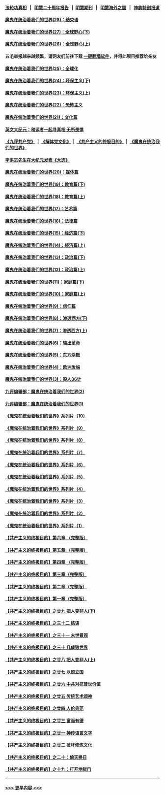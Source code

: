 #### [法轮功真相](https://github.com/gfw-breaker/truth/blob/master/README.md?t=0) &nbsp;&nbsp;|&nbsp;&nbsp; [明慧二十周年报告](https://github.com/gfw-breaker/mh-reports/blob/master/README.md?t=0) &nbsp;&nbsp;|&nbsp;&nbsp;[明慧期刊](https://github.com/gfw-breaker/mh-qikan) &nbsp;&nbsp;|&nbsp;&nbsp; [明慧海外之窗](https://github.com/gfw-breaker/mh-news/blob/master/README.md?t=0) &nbsp;&nbsp;|&nbsp;&nbsp; [神韵特别报道](https://github.com/gfw-breaker/mh-news/blob/master/shenyun.md?t=0)
#### [魔鬼在统治着我们的世界(28)：结束语](../pages/nsc422/n10936246.md?t=06181201) 
#### [魔鬼在统治着我们的世界(27)：全球野心(下)](../pages/nsc422/n10928319.md?t=06181201) 
#### [魔鬼在统治着我们的世界(26)：全球野心(上)](../pages/nsc422/n10900318.md?t=06181201) 
#### 五毛举报越来越频繁，请网友们前往下载 [一键翻墙软件](https://github.com/gfw-breaker/ssr-accounts)，并将此项目推荐给亲友
#### [魔鬼在统治着我们的世界(25)：全球化](../pages/nsc422/n10788205.md?t=06181201) 
#### [魔鬼在统治着我们的世界(24)：环保主义(下)](../pages/nsc422/n10695307.md?t=06181201) 
#### [魔鬼在统治着我们的世界(23)：环保主义(上)](../pages/nsc422/n10688613.md?t=06181201) 
#### [魔鬼在统治着我们的世界(22)：恐怖主义](../pages/nsc422/n10614727.md?t=06181201) 
#### [魔鬼在统治着我们的世界(21)：文化篇](../pages/nsc422/n10597706.md?t=06181201) 
#### [英文大纪元：和读者一起寻真相 无所畏惧](../pages/nsc422/n12542027.md?t=06181201) 
#### [《九评共产党》](https://github.com/begood0513/9ping.md/blob/master/README.md) &nbsp;|&nbsp; [《解体党文化》](../../../../jtdwh.md/blob/master/README.md)  &nbsp;|&nbsp; [《共产主义的终极目的》](../../../../gczydzjmd.md/blob/master/README.md) &nbsp;|&nbsp; [《魔鬼在统治我们的世界》](../../../../mgztzwmdsj.md/blob/master/README.md) 
#### [李洪志先生在大纪元发表《大选》](../pages/nsc422/n12534746.md?t=06181201) 
#### [魔鬼在统治着我们的世界(20)：媒体篇](../pages/nsc422/n10586579.md?t=06181201) 
#### [魔鬼在统治着我们的世界(19)：教育篇(下)](../pages/nsc422/n10564808.md?t=06181201) 
#### [魔鬼在统治着我们的世界(18)：教育篇(上)](../pages/nsc422/n10526970.md?t=06181201) 
#### [魔鬼在统治着我们的世界(17)：艺术篇](../pages/nsc422/n10499093.md?t=06181201) 
#### [魔鬼在统治着我们的世界(16)：法律篇](../pages/nsc422/n10485969.md?t=06181201) 
#### [魔鬼在统治着我们的世界(15)：经济篇(下)](../pages/nsc422/n10469975.md?t=06181201) 
#### [魔鬼在统治着我们的世界(14)：经济篇(上)](../pages/nsc422/n10457370.md?t=06181201) 
#### [魔鬼在统治着我们的世界(13)：政治篇(下)](../pages/nsc422/n10448270.md?t=06181201) 
#### [魔鬼在统治着我们的世界(12)：政治篇(上)](../pages/nsc422/n10444576.md?t=06181201) 
#### [魔鬼在统治着我们的世界(11)：家庭篇(下)](../pages/nsc422/n10440961.md?t=06181201) 
#### [魔鬼在统治着我们的世界(10)：家庭篇(上)](../pages/nsc422/n10435448.md?t=06181201) 
#### [魔鬼在统治着我们的世界(9)：信仰篇](../pages/nsc422/n10432159.md?t=06181201) 
#### [魔鬼在统治着我们的世界(8)：渗透西方(下)](../pages/nsc422/n10429603.md?t=06181201) 
#### [魔鬼在统治着我们的世界(7)：渗透西方(上)](../pages/nsc422/n10426013.md?t=06181201) 
#### [魔鬼在统治着我们的世界(6)：输出革命](../pages/nsc422/n10421536.md?t=06181201) 
#### [魔鬼在统治着我们的世界(5)：东方杀戮](../pages/nsc422/n10417707.md?t=06181201) 
#### [魔鬼在统治着我们的世界(4)：欧洲发端](../pages/nsc422/n10414890.md?t=06181201) 
#### [魔鬼在统治着我们的世界(3)：毁人36计](../pages/nsc422/n10411583.md?t=06181201) 
#### [九评编辑部：魔鬼在统治着我们的世界(2)](../pages/nsc422/n10410036.md?t=06181201) 
#### [九评编辑部：魔鬼在统治着我们的世界(1)](../pages/nsc422/n10406825.md?t=06181201) 
#### [《魔鬼在统治着我们的世界》系列片（10）](../pages/nsc422/n12292670.md?t=06181201) 
#### [《魔鬼在统治着我们的世界》系列片（9）](../pages/nsc422/n12290859.md?t=06181201) 
#### [《魔鬼在统治着我们的世界》系列片（8）](../pages/nsc422/n12287445.md?t=06181201) 
#### [《魔鬼在统治着我们的世界》系列片（7）](../pages/nsc422/n12283425.md?t=06181201) 
#### [《魔鬼在统治着我们的世界》系列片（6）](../pages/nsc422/n12282314.md?t=06181201) 
#### [《魔鬼在统治着我们的世界》系列片（5）](../pages/nsc422/n12281419.md?t=06181201) 
#### [《魔鬼在统治着我们的世界》系列片（4）](../pages/nsc422/n12274024.md?t=06181201) 
#### [《魔鬼在统治着我们的世界》系列片（3）](../pages/nsc422/n12271322.md?t=06181201) 
#### [《魔鬼在统治着我们的世界》系列片（2）](../pages/nsc422/n12269049.md?t=06181201) 
#### [《魔鬼在统治着我们的世界》系列片（1）](../pages/nsc422/n12267575.md?t=06181201) 
#### [【共产主义的终极目的】第六章 （完整版）](../pages/nsc422/n11428913.md?t=06181201) 
#### [【共产主义的终极目的】第五章 （完整版）](../pages/nsc422/n11428912.md?t=06181201) 
#### [【共产主义的终极目的】第四章 （完整版）](../pages/nsc422/n11428907.md?t=06181201) 
#### [【共产主义的终极目的】第三章（完整版）](../pages/nsc422/n11428848.md?t=06181201) 
#### [【共产主义的终极目的】第二章（完整版）](../pages/nsc422/n11428831.md?t=06181201) 
#### [【共产主义的终极目的】第一章（完整版）](../pages/nsc422/n11417651.md?t=06181201) 
#### [【共产主义的终极目的】之廿九 把人变非人(下)](../pages/nsc422/n11344140.md?t=06181201) 
#### [【共产主义的终极目的】之三十二 结语](../pages/nsc422/n11360535.md?t=06181201) 
#### [【共产主义的终极目的】之三十一 末世景观](../pages/nsc422/n11351129.md?t=06181201) 
#### [【共产主义的终极目的】之三十 几成狼世界](../pages/nsc422/n11348280.md?t=06181201) 
#### [【共产主义的终极目的】之廿八 把人变非人(上)](../pages/nsc422/n11340492.md?t=06181201) 
#### [【共产主义的终极目的】之廿七 以恨立国](../pages/nsc422/n11336944.md?t=06181201) 
#### [【共产主义的终极目的】之廿六 中共对抗普世价值](../pages/nsc422/n11324785.md?t=06181201) 
#### [【共产主义的终极目的】之廿五 传统艺术颂神](../pages/nsc422/n11296396.md?t=06181201) 
#### [【共产主义的终极目的】之廿四 人伦典范](../pages/nsc422/n11296397.md?t=06181201) 
#### [【共产主义的终极目的】之廿三 富而有德](../pages/nsc422/n11283598.md?t=06181201) 
#### [【共产主义的终极目的】之廿一 神传语言文字](../pages/nsc422/n11263265.md?t=06181201) 
#### [【共产主义的终极目的】之廿二 破坏修炼文化](../pages/nsc422/n11245728.md?t=06181201) 
#### [【共产主义的终极目的】之二十：偷天换日](../pages/nsc422/n11238846.md?t=06181201) 
#### [【共产主义的终极目的】之十九：打开地狱门](../pages/nsc422/n11206376.md?t=06181201) 

----
#### [ >>> 更早内容 <<< ](../indexes/nsc422-earlier.md)
